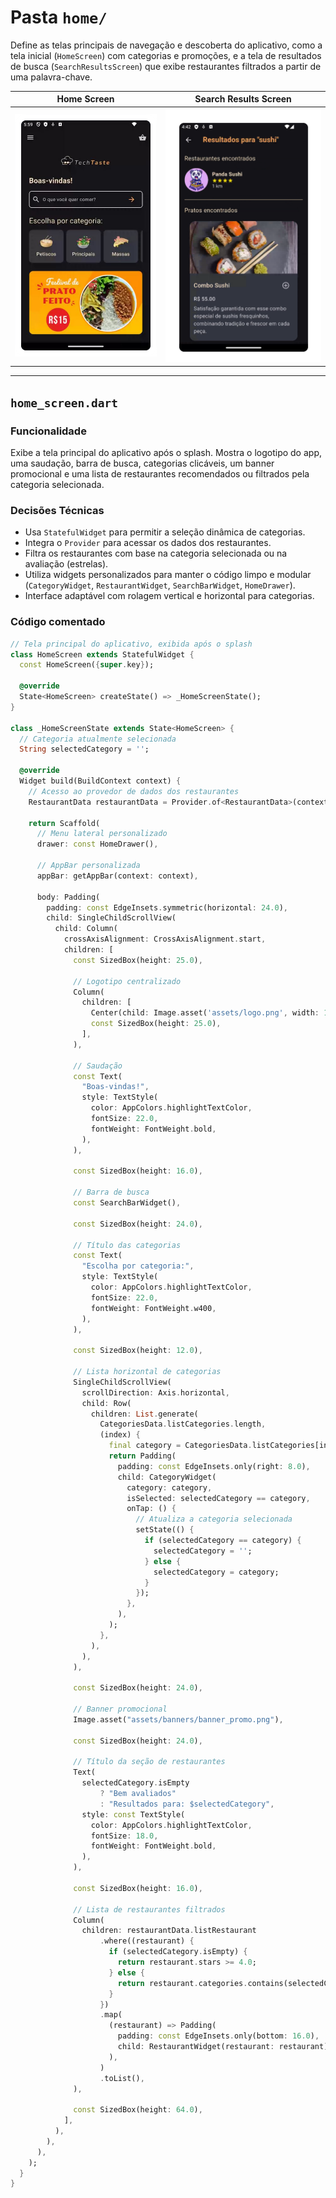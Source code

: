 # Pasta `home/`

Define as telas principais de navegação e descoberta do aplicativo, como a tela inicial (`HomeScreen`) com categorias e promoções, e a tela de resultados de busca (`SearchResultsScreen`) que exibe restaurantes filtrados a partir de uma palavra-chave.

| Home Screen | Search Results Screen | 
|--------------|---------------------|
| ![Home](assets/screenshots/home_screen.png) | ![Search results](assets/screenshots/search_results_screen.png)

---

## `home_screen.dart`

### Funcionalidade

Exibe a tela principal do aplicativo após o splash. Mostra o logotipo do app, uma saudação, barra de busca, categorias clicáveis, um banner promocional e uma lista de restaurantes recomendados ou filtrados pela categoria selecionada.

### Decisões Técnicas

- Usa `StatefulWidget` para permitir a seleção dinâmica de categorias.
- Integra o `Provider` para acessar os dados dos restaurantes.
- Filtra os restaurantes com base na categoria selecionada ou na avaliação (estrelas).
- Utiliza widgets personalizados para manter o código limpo e modular (`CategoryWidget`, `RestaurantWidget`, `SearchBarWidget`, `HomeDrawer`).
- Interface adaptável com rolagem vertical e horizontal para categorias.

### Código comentado

```dart
// Tela principal do aplicativo, exibida após o splash
class HomeScreen extends StatefulWidget {
  const HomeScreen({super.key});

  @override
  State<HomeScreen> createState() => _HomeScreenState();
}

class _HomeScreenState extends State<HomeScreen> {
  // Categoria atualmente selecionada
  String selectedCategory = '';

  @override
  Widget build(BuildContext context) {
    // Acesso ao provedor de dados dos restaurantes
    RestaurantData restaurantData = Provider.of<RestaurantData>(context);

    return Scaffold(
      // Menu lateral personalizado
      drawer: const HomeDrawer(),

      // AppBar personalizada
      appBar: getAppBar(context: context),

      body: Padding(
        padding: const EdgeInsets.symmetric(horizontal: 24.0),
        child: SingleChildScrollView(
          child: Column(
            crossAxisAlignment: CrossAxisAlignment.start,
            children: [
              const SizedBox(height: 25.0),
              
              // Logotipo centralizado
              Column(
                children: [
                  Center(child: Image.asset('assets/logo.png', width: 160)),
                  const SizedBox(height: 25.0),
                ],
              ),

              // Saudação
              const Text(
                "Boas-vindas!",
                style: TextStyle(
                  color: AppColors.highlightTextColor,
                  fontSize: 22.0,
                  fontWeight: FontWeight.bold,
                ),
              ),

              const SizedBox(height: 16.0),

              // Barra de busca
              const SearchBarWidget(),

              const SizedBox(height: 24.0),

              // Título das categorias
              const Text(
                "Escolha por categoria:",
                style: TextStyle(
                  color: AppColors.highlightTextColor,
                  fontSize: 22.0,
                  fontWeight: FontWeight.w400,
                ),
              ),

              const SizedBox(height: 12.0),

              // Lista horizontal de categorias
              SingleChildScrollView(
                scrollDirection: Axis.horizontal,
                child: Row(
                  children: List.generate(
                    CategoriesData.listCategories.length,
                    (index) {
                      final category = CategoriesData.listCategories[index];
                      return Padding(
                        padding: const EdgeInsets.only(right: 8.0),
                        child: CategoryWidget(
                          category: category,
                          isSelected: selectedCategory == category,
                          onTap: () {
                            // Atualiza a categoria selecionada
                            setState(() {
                              if (selectedCategory == category) {
                                selectedCategory = '';
                              } else {
                                selectedCategory = category;
                              }
                            });
                          },
                        ),
                      );
                    },
                  ),
                ),
              ),

              const SizedBox(height: 24.0),

              // Banner promocional
              Image.asset("assets/banners/banner_promo.png"),

              const SizedBox(height: 24.0),

              // Título da seção de restaurantes
              Text(
                selectedCategory.isEmpty
                    ? "Bem avaliados"
                    : "Resultados para: $selectedCategory",
                style: const TextStyle(
                  color: AppColors.highlightTextColor,
                  fontSize: 18.0,
                  fontWeight: FontWeight.bold,
                ),
              ),

              const SizedBox(height: 16.0),

              // Lista de restaurantes filtrados
              Column(
                children: restaurantData.listRestaurant
                    .where((restaurant) {
                      if (selectedCategory.isEmpty) {
                        return restaurant.stars >= 4.0;
                      } else {
                        return restaurant.categories.contains(selectedCategory);
                      }
                    })
                    .map(
                      (restaurant) => Padding(
                        padding: const EdgeInsets.only(bottom: 16.0),
                        child: RestaurantWidget(restaurant: restaurant),
                      ),
                    )
                    .toList(),
              ),

              const SizedBox(height: 64.0),
            ],
          ),
        ),
      ),
    );
  }
}

